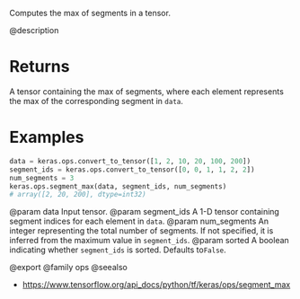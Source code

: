 Computes the max of segments in a tensor.

@description

# Returns
A tensor containing the max of segments, where each element
represents the max of the corresponding segment in `data`.

# Examples
```python
data = keras.ops.convert_to_tensor([1, 2, 10, 20, 100, 200])
segment_ids = keras.ops.convert_to_tensor([0, 0, 1, 1, 2, 2])
num_segments = 3
keras.ops.segment_max(data, segment_ids, num_segments)
# array([2, 20, 200], dtype=int32)
```

@param data Input tensor.
@param segment_ids A 1-D tensor containing segment indices for each
    element in `data`.
@param num_segments An integer representing the total number of
    segments. If not specified, it is inferred from the maximum
    value in `segment_ids`.
@param sorted A boolean indicating whether `segment_ids` is sorted.
    Defaults to`False`.

@export
@family ops
@seealso
+ <https://www.tensorflow.org/api_docs/python/tf/keras/ops/segment_max>
